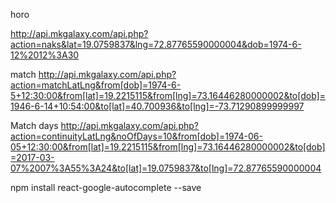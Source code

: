 horo

http://api.mkgalaxy.com/api.php?action=naks&lat=19.0759837&lng=72.87765590000004&dob=1974-6-12%2012%3A30

match
http://api.mkgalaxy.com/api.php?action=matchLatLng&from[dob]=1974-6-5+12:30:00&from[lat]=19.2215115&from[lng]=73.16446280000002&to[dob]=1946-6-14+10:54:00&to[lat]=40.700936&to[lng]=-73.71290899999997

Match days
http://api.mkgalaxy.com/api.php?action=continuityLatLng&noOfDays=10&from[dob]=1974-06-05+12:30:00&from[lat]=19.2215115&from[lng]=73.16446280000002&to[dob]=2017-03-07%2007%3A55%3A24&to[lat]=19.0759837&to[lng]=72.87765590000004



npm install react-google-autocomplete --save